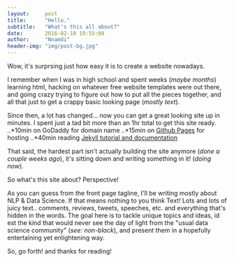 ```yaml
---
layout:     post
title:      "Hello."
subtitle:   "What's this all about?"
date:       2016-02-10 19:55:00
author:     "Nnamdi"
header-img: "img/post-bg.jpg"
---
```


Wow, it's surprsing just how easy it is to create a website nowadays.

I remember when I was in high school and spent weeks (_maybe months_) learning html, hacking on whatever free website templates were out there, and going crazy trying to figure out how to put all the pieces together, and all that just to get a crappy basic looking page (_mostly text_).

Since then, a lot has changed... now you can get a great looking site up in minutes. I spent just a tad bit more than an 1hr total to get this site ready.
..*10min on GoDaddy for domain name
..*15min on [Github Pages](https://pages.github.com/) for hosting
..*40min reading [Jekyll tutorial and documentation](https://jekyllrb.com/docs/home/)

That said, the hardest part isn't actually building the site anymore (_done a couple weeks ago_), it's sitting down and writing something in it! (_doing now_).

So what's this site about? Perspective!

As you can guess from the front page tagline, I'll be writing mostly about NLP & Data Science. If that means nothing to you think Text! Lots and lots of juicy text.. comments, reviews, tweets, speeches, etc. and everything that's hidden in the words.
The goal here is to tackle unique topics and ideas, id est the kind that would never see the day of light from the "usual data science community" (_see: non-black_), and present them in a hopefully entertaining yet enlightening way.

So, go forth! and thanks for reading!




